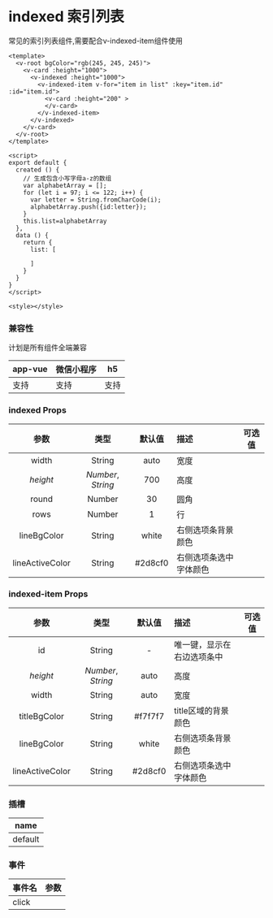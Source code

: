 # indexed 索引列表
 常见的索引列表组件,需要配合v-indexed-item组件使用

<webview url="/pages/show/indexed"></webview>

```vue
<template>
  <v-root bgColor="rgb(245, 245, 245)">
    <v-card :height="1000">
      <v-indexed :height="1000">
        <v-indexed-item v-for="item in list" :key="item.id" :id="item.id">
          <v-card :height="200" >
          </v-card>
        </v-indexed-item>
      </v-indexed>
    </v-card>
  </v-root>
</template>

<script>
export default {
  created () {
    // 生成包含小写字母a-z的数组
    var alphabetArray = [];
    for (let i = 97; i <= 122; i++) {
      var letter = String.fromCharCode(i);
      alphabetArray.push({id:letter});
    }
    this.list=alphabetArray
  },
  data () {
    return {
      list: [
        
      ]
    }
  }
}
</script>

<style></style>
```


### 兼容性

计划是所有组件全端兼容

| app-vue | 微信小程序 | h5   |
| --- | --- | --- |
| 支持 | 支持 | 支持 |

### indexed Props

| 参数 | 类型 | 默认值 | 描述 | 可选值 |
| :--: | :--: | :--: | :-- | ---- |
| width | String | auto | 宽度 |  |
| *height* | *Number*, *String* | 700 | 高度 |  |
| round | Number | 30 | 圆角 |  |
| rows |    Number    | 1 | 行 |  |
| lineBgColor | String | white | 右侧选项条背景颜色 |  |
| lineActiveColor | String | \#2d8cf0 | 右侧选项条选中字体颜色 |  |

### indexed-item Props

|      参数       |        类型        |  默认值  | 描述                       | 可选值 |
| :-------------: | :----------------: | :------: | :------------------------- | ------ |
|       id        |       String       |    -     | 唯一键，显示在右边选项条中 |        |
|    *height*     | *Number*, *String* |   auto   | 高度                       |        |
|      width      |       String       |   auto   | 宽度                       |        |
|  titleBgColor   |       String       | \#f7f7f7 | title区域的背景颜色        |        |
|   lineBgColor   |       String       |  white   | 右侧选项条背景颜色         |        |
| lineActiveColor |       String       | \#2d8cf0 | 右侧选项条选中字体颜色     |        |

### 插槽

| name    |
| ------- |
| default |

### 事件

| 事件名 | 参数 |
| ------ | ---- |
| click  |      |

